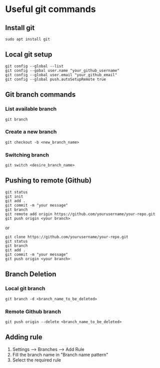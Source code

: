 # Useful git commands

## Install git
```
sudo apt install git
```

## Local git setup
```
git config --global --list
git config --gobal user.name "your_github_username"
git config --global user.email "your_github_email"
git config --global push.autoSetupRemote true
```

## Git branch commands
### List available branch
```
git branch
```

### Create a new branch
```
git checkout -b <new_branch_name>
```

### Switching branch
```
git switch <desire_branch_name>
```

## Pushing to remote (Github)
```
git status
git init
git add .
git commit -m "your message"
git branch
git remote add origin https://github.com/yourusername/your-repo.git
git push origin <your branch>
```
or
```
git clone https://github.com/yourusername/your-repo.git
git status
git branch
git add .
git commit -m "your message"
git push origin <your branch>
```

## Branch Deletion
### Local git branch
```
git branch -d <branch_name_to_be_deleted>
```
### Remote Github branch
```
git push origin --delete <branch_name_to_be_deleted>
```

## Adding rule
1. Settings --> Branches --> Add Rule
2. Fill the branch name in "Branch name pattern"
3. Select the required rule
